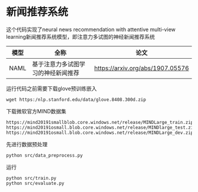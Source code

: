 # 新闻推荐系统

这个代码实现了neural news recommendation with attentive multi-view learning新闻推荐系统模型，即注意力多试图的神经新闻推荐系统

| 模型   | 全称                | 论文                               |
| ---- | ----------------- | -------------------------------- |
| NAML | 基于注意力多试图学习的神经新闻推荐 | https://arxiv.org/abs/1907.05576 |

运行代码之前需要下载glove预训练嵌入

```
wget https:/nlp.stanford.edu/data/glove.8408.300d.zip
```

下载微软官方MIND数据集

```
https://mind20191smallblob.core.windows.net/release/MINDLarge_train.zip
https://mind20191osmall.blob.core.windows.net/release/MINDlarge_test.zip
https://mind20191osmall.blob.core.windows.net/release/MINDLarge_dev.zip
```

先进行数据预处理

```
python src/data_preprocess.py
```

运行

```
python src/train.py
python src/evaluate.py
```
